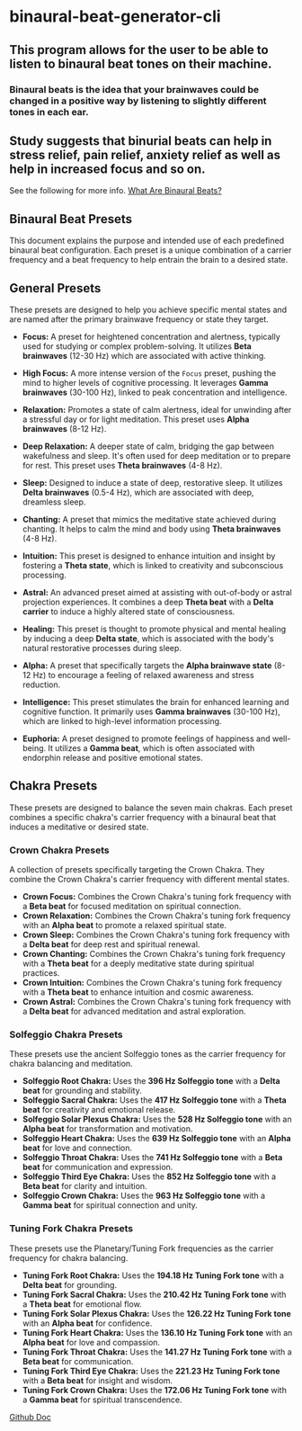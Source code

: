# binaural-beat-generator-cli

## This program allows for the user to be able to listen to binaural beat tones on their machine.
### Binaural beats is the idea that your brainwaves could be changed in a positive way by listening to slightly different tones in each ear.
## Study suggests that binurial beats can help in stress relief, pain relief, anxiety relief as well as help in increased focus and so on.
See the following for more info. [What Are Binaural Beats?](https://www.webmd.com/balance/what-are-binaural-beats)

## Binaural Beat Presets

This document explains the purpose and intended use of each predefined binaural beat configuration. Each preset is a unique combination of a carrier frequency and a beat frequency to help entrain the brain to a desired state.

## General Presets

These presets are designed to help you achieve specific mental states and are named after the primary brainwave frequency or state they target.

- **Focus:** A preset for heightened concentration and alertness, typically used for studying or complex problem-solving. It utilizes **Beta brainwaves** (12-30 Hz) which are associated with active thinking.

- **High Focus:** A more intense version of the `Focus` preset, pushing the mind to higher levels of cognitive processing. It leverages **Gamma brainwaves** (30-100 Hz), linked to peak concentration and intelligence.

- **Relaxation:** Promotes a state of calm alertness, ideal for unwinding after a stressful day or for light meditation. This preset uses **Alpha brainwaves** (8-12 Hz).

- **Deep Relaxation:** A deeper state of calm, bridging the gap between wakefulness and sleep. It's often used for deep meditation or to prepare for rest. This preset uses **Theta brainwaves** (4-8 Hz).

- **Sleep:** Designed to induce a state of deep, restorative sleep. It utilizes **Delta brainwaves** (0.5-4 Hz), which are associated with deep, dreamless sleep.

- **Chanting:** A preset that mimics the meditative state achieved during chanting. It helps to calm the mind and body using **Theta brainwaves** (4-8 Hz).

- **Intuition:** This preset is designed to enhance intuition and insight by fostering a **Theta state**, which is linked to creativity and subconscious processing.

- **Astral:** An advanced preset aimed at assisting with out-of-body or astral projection experiences. It combines a deep **Theta beat** with a **Delta carrier** to induce a highly altered state of consciousness.

- **Healing:** This preset is thought to promote physical and mental healing by inducing a deep **Delta state**, which is associated with the body's natural restorative processes during sleep.

- **Alpha:** A preset that specifically targets the **Alpha brainwave state** (8-12 Hz) to encourage a feeling of relaxed awareness and stress reduction.

- **Intelligence:** This preset stimulates the brain for enhanced learning and cognitive function. It primarily uses **Gamma brainwaves** (30-100 Hz), which are linked to high-level information processing.

- **Euphoria:** A preset designed to promote feelings of happiness and well-being. It utilizes a **Gamma beat**, which is often associated with endorphin release and positive emotional states.

## Chakra Presets

These presets are designed to balance the seven main chakras. Each preset combines a specific chakra's carrier frequency with a binaural beat that induces a meditative or desired state.

### Crown Chakra Presets

A collection of presets specifically targeting the Crown Chakra. They combine the Crown Chakra's carrier frequency with different mental states.

- **Crown Focus:** Combines the Crown Chakra's tuning fork frequency with a **Beta beat** for focused meditation on spiritual connection.
- **Crown Relaxation:** Combines the Crown Chakra's tuning fork frequency with an **Alpha beat** to promote a relaxed spiritual state.
- **Crown Sleep:** Combines the Crown Chakra's tuning fork frequency with a **Delta beat** for deep rest and spiritual renewal.
- **Crown Chanting:** Combines the Crown Chakra's tuning fork frequency with a **Theta beat** for a deeply meditative state during spiritual practices.
- **Crown Intuition:** Combines the Crown Chakra's tuning fork frequency with a **Theta beat** to enhance intuition and cosmic awareness.
- **Crown Astral:** Combines the Crown Chakra's tuning fork frequency with a **Delta beat** for advanced meditation and astral exploration.

### Solfeggio Chakra Presets

These presets use the ancient Solfeggio tones as the carrier frequency for chakra balancing and meditation.

- **Solfeggio Root Chakra:** Uses the **396 Hz Solfeggio tone** with a **Delta beat** for grounding and stability.
- **Solfeggio Sacral Chakra:** Uses the **417 Hz Solfeggio tone** with a **Theta beat** for creativity and emotional release.
- **Solfeggio Solar Plexus Chakra:** Uses the **528 Hz Solfeggio tone** with an **Alpha beat** for transformation and motivation.
- **Solfeggio Heart Chakra:** Uses the **639 Hz Solfeggio tone** with an **Alpha beat** for love and connection.
- **Solfeggio Throat Chakra:** Uses the **741 Hz Solfeggio tone** with a **Beta beat** for communication and expression.
- **Solfeggio Third Eye Chakra:** Uses the **852 Hz Solfeggio tone** with a **Beta beat** for clarity and intuition.
- **Solfeggio Crown Chakra:** Uses the **963 Hz Solfeggio tone** with a **Gamma beat** for spiritual connection and unity.

### Tuning Fork Chakra Presets

These presets use the Planetary/Tuning Fork frequencies as the carrier frequency for chakra balancing.

- **Tuning Fork Root Chakra:** Uses the **194.18 Hz Tuning Fork tone** with a **Delta beat** for grounding.
- **Tuning Fork Sacral Chakra:** Uses the **210.42 Hz Tuning Fork tone** with a **Theta beat** for emotional flow.
- **Tuning Fork Solar Plexus Chakra:** Uses the **126.22 Hz Tuning Fork tone** with an **Alpha beat** for confidence.
- **Tuning Fork Heart Chakra:** Uses the **136.10 Hz Tuning Fork tone** with an **Alpha beat** for love and compassion.
- **Tuning Fork Throat Chakra:** Uses the **141.27 Hz Tuning Fork tone** with a **Beta beat** for communication.
- **Tuning Fork Third Eye Chakra:** Uses the **221.23 Hz Tuning Fork tone** with a **Beta beat** for insight and wisdom.
- **Tuning Fork Crown Chakra:** Uses the **172.06 Hz Tuning Fork tone** with a **Gamma beat** for spiritual transcendence.

[Github Doc](https://lapinbleu0077.github.io/binaural-beat-generator-cli/binaural_beat_generator_cli/)